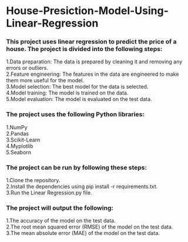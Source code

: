 # House-Presiction-Model-Using-Linear-Regression

### This project uses linear regression to predict the price of a house. The project is divided into the following steps:
1.Data preparation: The data is prepared by cleaning it and removing any errors or outliers.<br>
2.Feature engineering: The features in the data are engineered to make them more useful for the model.<br>
3.Model selection: The best model for the data is selected.<br>
4.Model training: The model is trained on the data.<br>
5.Model evaluation: The model is evaluated on the test data.<br>

### The project uses the following Python libraries:
1.NumPy<br>
2.Pandas<br>
3.Scikit-Learn<br>
4.Myplotlib<br>
5.Seaborn<br>

### The project can be run by following these steps:
1.Clone the repository.<br>
2.Install the dependencies using pip install -r requirements.txt.<br>
3.Run the Linear Regression.py file.<br>

### The project will output the following:
1.The accuracy of the model on the test data.<br>
2.The root mean squared error (RMSE) of the model on the test data.<br>
3.The mean absolute error (MAE) of the model on the test data.<br>
